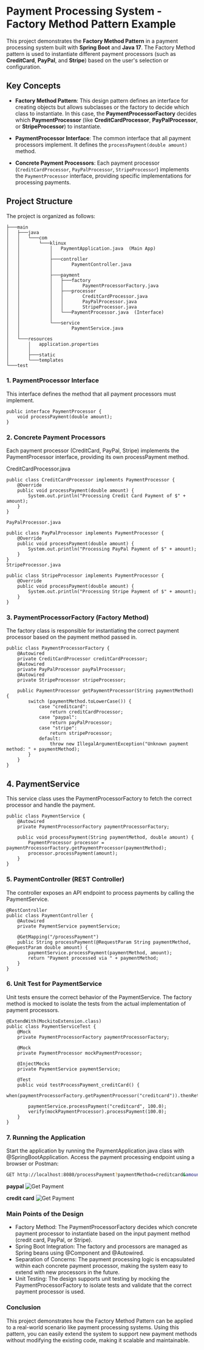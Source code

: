 # Payment Processing System - Factory Method Pattern Example

This project demonstrates the **Factory Method Pattern** in a payment processing system built with **Spring Boot** and **Java 17**. The Factory Method pattern is used to instantiate different payment processors (such as **CreditCard**, **PayPal**, and **Stripe**) based on the user's selection or configuration.

## Key Concepts

- **Factory Method Pattern**: This design pattern defines an interface for creating objects but allows subclasses or the factory to decide which class to instantiate. In this case, the **PaymentProcessorFactory** decides which **PaymentProcessor** (like **CreditCardProcessor**, **PayPalProcessor**, or **StripeProcessor**) to instantiate.
  
- **PaymentProcessor Interface**: The common interface that all payment processors implement. It defines the `processPayment(double amount)` method.
  
- **Concrete Payment Processors**: Each payment processor (`CreditCardProcessor`, `PayPalProcessor`, `StripeProcessor`) implements the `PaymentProcessor` interface, providing specific implementations for processing payments.

## Project Structure

The project is organized as follows:
```
├───main
│   ├───java
│   │   └───com
│   │       └───klinux
│   │           │   PaymentApplication.java  (Main App)
│   │           │
│   │           ├───controller
│   │           │       PaymentController.java
│   │           │
│   │           ├───payment
│   │           │   ├───factory
│   │           │   │       PaymentProcessorFactory.java
│   │           │   ├───processor
│   │           │   │       CreditCardProcessor.java
│   │           │   │       PayPalProcessor.java
│   │           │   │       StripeProcessor.java
│   │           │   └───PaymentProcessor.java  (Interface)
│   │           │
│   │           └───service
│   │                   PaymentService.java
│   │
│   └───resources
│       │   application.properties
│       │
│       ├───static
│       └───templates
└───test
```

### 1. **PaymentProcessor Interface**

This interface defines the method that all payment processors must implement.

```
public interface PaymentProcessor {
    void processPayment(double amount);
}
```
### 2. Concrete Payment Processors
Each payment processor (CreditCard, PayPal, Stripe) implements the PaymentProcessor interface, providing its own processPayment method.

CreditCardProcessor.java
```
public class CreditCardProcessor implements PaymentProcessor {
    @Override
    public void processPayment(double amount) {
        System.out.println("Processing Credit Card Payment of $" + amount);
    }
}

PayPalProcessor.java

public class PayPalProcessor implements PaymentProcessor {
    @Override
    public void processPayment(double amount) {
        System.out.println("Processing PayPal Payment of $" + amount);
    }
}
StripeProcessor.java

public class StripeProcessor implements PaymentProcessor {
    @Override
    public void processPayment(double amount) {
        System.out.println("Processing Stripe Payment of $" + amount);
    }
}
```
### 3. PaymentProcessorFactory (Factory Method)
The factory class is responsible for instantiating the correct payment processor based on the payment method passed in.
```
public class PaymentProcessorFactory {
    @Autowired
    private CreditCardProcessor creditCardProcessor;
    @Autowired
    private PayPalProcessor payPalProcessor;
    @Autowired
    private StripeProcessor stripeProcessor;

    public PaymentProcessor getPaymentProcessor(String paymentMethod) {
        switch (paymentMethod.toLowerCase()) {
            case "creditcard":
                return creditCardProcessor;
            case "paypal":
                return payPalProcessor;
            case "stripe":
                return stripeProcessor;
            default:
                throw new IllegalArgumentException("Unknown payment method: " + paymentMethod);
        }
    }
}
```
## 4. PaymentService
This service class uses the PaymentProcessorFactory to fetch the correct processor and handle the payment.
```
public class PaymentService {
    @Autowired
    private PaymentProcessorFactory paymentProcessorFactory;

    public void processPayment(String paymentMethod, double amount) {
        PaymentProcessor processor = paymentProcessorFactory.getPaymentProcessor(paymentMethod);
        processor.processPayment(amount);
    }
}
```
### 5. PaymentController (REST Controller)
The controller exposes an API endpoint to process payments by calling the PaymentService.
```
@RestController
public class PaymentController {
    @Autowired
    private PaymentService paymentService;

    @GetMapping("/processPayment")
    public String processPayment(@RequestParam String paymentMethod, @RequestParam double amount) {
        paymentService.processPayment(paymentMethod, amount);
        return "Payment processed via " + paymentMethod;
    }
}
```
### 6. Unit Test for PaymentService
Unit tests ensure the correct behavior of the PaymentService. The factory method is mocked to isolate the tests from the actual implementation of payment processors.
```
@ExtendWith(MockitoExtension.class)
public class PaymentServiceTest {
    @Mock
    private PaymentProcessorFactory paymentProcessorFactory;

    @Mock
    private PaymentProcessor mockPaymentProcessor;

    @InjectMocks
    private PaymentService paymentService;

    @Test
    public void testProcessPayment_creditCard() {
        when(paymentProcessorFactory.getPaymentProcessor("creditcard")).thenReturn(mockPaymentProcessor);

        paymentService.processPayment("creditcard", 100.0);
        verify(mockPaymentProcessor).processPayment(100.0);
    }
}
```
### 7. Running the Application
Start the application by running the PaymentApplication.java class with @SpringBootApplication.
Access the payment processing endpoint using a browser or Postman:

```bash
GET http://localhost:8080/processPayment?paymentMethod=creditcard&amount=100.0
```
**paypal**
![Get Payment](https://github.com/klintfox/design-patterns/blob/main/api-factory-method-payment/src/main/resources/captures/1.PNG)

**credit card**
![Get Payment](https://github.com/klintfox/design-patterns/blob/main/api-factory-method-payment/src/main/resources/captures/2.PNG)


### Main Points of the Design
- Factory Method: The PaymentProcessorFactory decides which concrete payment processor to instantiate based on the input payment method (credit card, PayPal, or Stripe).
- Spring Boot Integration: The factory and processors are managed as Spring beans using @Component and @Autowired.
- Separation of Concerns: The payment processing logic is encapsulated within each concrete payment processor, making the system easy to extend with new processors in the future.
- Unit Testing: The design supports unit testing by mocking the PaymentProcessorFactory to isolate tests and validate that the correct payment processor is used.

### Conclusion
This project demonstrates how the Factory Method Pattern can be applied to a real-world scenario like payment processing systems. Using this pattern, you can easily extend the system to support new payment methods without modifying the existing code, making it scalable and maintainable.